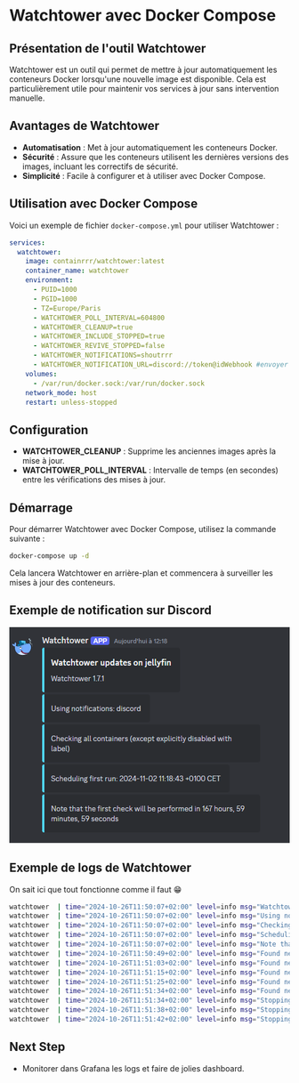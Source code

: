 # Watchtower avec Docker Compose

## Présentation de l'outil Watchtower

Watchtower est un outil qui permet de mettre à jour automatiquement les conteneurs Docker lorsqu'une nouvelle image est disponible. Cela est particulièrement utile pour maintenir vos services à jour sans intervention manuelle.

## Avantages de Watchtower

- **Automatisation** : Met à jour automatiquement les conteneurs Docker.
- **Sécurité** : Assure que les conteneurs utilisent les dernières versions des images, incluant les correctifs de sécurité.
- **Simplicité** : Facile à configurer et à utiliser avec Docker Compose.

## Utilisation avec Docker Compose

Voici un exemple de fichier `docker-compose.yml` pour utiliser Watchtower :

```yaml
services:
  watchtower:
    image: containrrr/watchtower:latest
    container_name: watchtower
    environment:
      - PUID=1000
      - PGID=1000
      - TZ=Europe/Paris
      - WATCHTOWER_POLL_INTERVAL=604800
      - WATCHTOWER_CLEANUP=true
      - WATCHTOWER_INCLUDE_STOPPED=true
      - WATCHTOWER_REVIVE_STOPPED=false
      - WATCHTOWER_NOTIFICATIONS=shoutrrr
      - WATCHTOWER_NOTIFICATION_URL=discord://token@idWebhook #envoyer des notification sur discord
    volumes:
      - /var/run/docker.sock:/var/run/docker.sock
    network_mode: host
    restart: unless-stopped
```

## Configuration

- **WATCHTOWER_CLEANUP** : Supprime les anciennes images après la mise à jour.
- **WATCHTOWER_POLL_INTERVAL** : Intervalle de temps (en secondes) entre les vérifications des mises à jour.

## Démarrage

Pour démarrer Watchtower avec Docker Compose, utilisez la commande suivante :

```sh
docker-compose up -d
```

Cela lancera Watchtower en arrière-plan et commencera à surveiller les mises à jour des conteneurs.




## Exemple de notification sur Discord

![alt text](image.png)

## Exemple de logs de Watchtower

On sait ici que tout fonctionne comme il faut 😁

```sh
watchtower  | time="2024-10-26T11:50:07+02:00" level=info msg="Watchtower 1.7.1"
watchtower  | time="2024-10-26T11:50:07+02:00" level=info msg="Using notifications: discord"
watchtower  | time="2024-10-26T11:50:07+02:00" level=info msg="Checking all containers (except explicitly disabled with label)"
watchtower  | time="2024-10-26T11:50:07+02:00" level=info msg="Scheduling first run: 2024-10-26 11:50:37 +0200 CEST"
watchtower  | time="2024-10-26T11:50:07+02:00" level=info msg="Note that the first check will be performed in 29 seconds"
watchtower  | time="2024-10-26T11:50:49+02:00" level=info msg="Found new linuxserver/qbittorrent:latest image (6c3b6525afc6)"
watchtower  | time="2024-10-26T11:51:03+02:00" level=info msg="Found new lscr.io/linuxserver/sonarr:latest image (c709862c93ab)"
watchtower  | time="2024-10-26T11:51:15+02:00" level=info msg="Found new lscr.io/linuxserver/radarr:latest image (8e0c38c89940)"
watchtower  | time="2024-10-26T11:51:25+02:00" level=info msg="Found new lscr.io/linuxserver/prowlarr:latest image (5e33f5354db2)"
watchtower  | time="2024-10-26T11:51:34+02:00" level=info msg="Found new vaultwarden/server:latest image (132bbed157fd)"
watchtower  | time="2024-10-26T11:51:34+02:00" level=info msg="Stopping /prowlarr (712adc31b10c) with SIGTERM"
watchtower  | time="2024-10-26T11:51:38+02:00" level=info msg="Stopping /radarr (1c705d00a911) with SIGTERM"
watchtower  | time="2024-10-26T11:51:42+02:00" level=info msg="Stopping /sonarr (8cb182770c3a) with SIGTERM"
```

## Next Step

- Monitorer dans Grafana les logs et faire de jolies dashboard.
